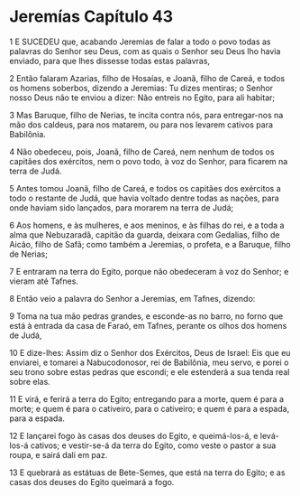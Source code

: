 # Jeremías Capítulo 43

1	E SUCEDEU que, acabando Jeremias de falar a todo o povo todas as palavras do Senhor seu Deus, com as quais o Senhor seu Deus lho havia enviado, para que lhes dissesse todas estas palavras,

2	Então falaram Azarias, filho de Hosaías, e Joanã, filho de Careá, e todos os homens soberbos, dizendo a Jeremias: Tu dizes mentiras; o Senhor nosso Deus não te enviou a dizer: Não entreis no Egito, para ali habitar;

3	Mas Baruque, filho de Nerias, te incita contra nós, para entregar-nos na mão dos caldeus, para nos matarem, ou para nos levarem cativos para Babilônia.

4	Não obedeceu, pois, Joanã, filho de Careá, nem nenhum de todos os capitães dos exércitos, nem o povo todo, à voz do Senhor, para ficarem na terra de Judá.

5	Antes tomou Joanã, filho de Careá, e todos os capitães dos exércitos a todo o restante de Judá, que havia voltado dentre todas as nações, para onde haviam sido lançados, para morarem na terra de Judá;

6	Aos homens, e às mulheres, e aos meninos, e às filhas do rei, e a toda a alma que Nebuzaradã, capitão da guarda, deixara com Gedalias, filho de Aicão, filho de Safã; como também a Jeremias, o profeta, e a Baruque, filho de Nerias;

7	E entraram na terra do Egito, porque não obedeceram à voz do Senhor; e vieram até Tafnes.

8	Então veio a palavra do Senhor a Jeremias, em Tafnes, dizendo:

9	Toma na tua mão pedras grandes, e esconde-as no barro, no forno que está à entrada da casa de Faraó, em Tafnes, perante os olhos dos homens de Judá,

10	E dize-lhes: Assim diz o Senhor dos Exércitos, Deus de Israel: Eis que eu enviarei, e tomarei a Nabucodonosor, rei de Babilônia, meu servo, e porei o seu trono sobre estas pedras que escondi; e ele estenderá a sua tenda real sobre elas.

11	E virá, e ferirá a terra do Egito; entregando para a morte, quem é para a morte; e quem é para o cativeiro, para o cativeiro; e quem é para a espada, para a espada.

12	E lançarei fogo às casas dos deuses do Egito, e queimá-los-á, e levá-los-á cativos; e vestir-se-á da terra do Egito, como veste o pastor a sua roupa, e sairá dali em paz.

13	E quebrará as estátuas de Bete-Semes, que está na terra do Egito; e as casas dos deuses do Egito queimará a fogo.

